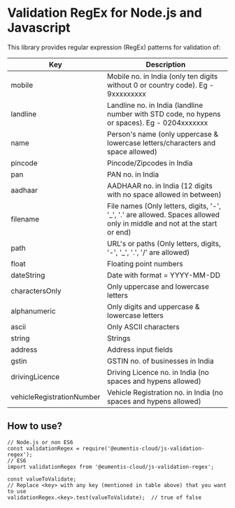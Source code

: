 # Validation RegEx for Node.js and Javascript

This library provides regular expression (RegEx) patterns for validation of:

|  Key  |  Description  |
| ------------- | ------------- |
|  mobile  | Mobile no. in India (only ten digits without 0 or country code). Eg - 9xxxxxxxxx  |
|  landline  | Landline no. in India (landline number with STD code, no hypens or spaces). Eg - 0204xxxxxxx  |
|  name  | Person's name (only uppercase & lowercase letters/characters and space allowed)  |
|  pincode  | Pincode/Zipcodes in India  |
|  pan  | PAN no. in India  |
|  aadhaar  |  AADHAAR no. in India (12 digits with no space allowed in between)  |
|  filename  |  File names (Only letters, digits, '-', '_', '.' are allowed. Spaces allowed only in middle and not at the start or end)  |
|  path  |  URL's or paths (Only letters, digits, '-', '_', '.', '/' are allowed)  |
|  float  |  Floating point numbers  |
|  dateString  |  Date with format = YYYY-MM-DD  |
|  charactersOnly  |  Only uppercase and lowercase letters  |
|  alphanumeric  |  Only digits and uppercase & lowercase letters  |
|  ascii  |  Only ASCII characters  |
|  string  |  Strings  |
|  address  |  Address input fields  |
|  gstin  |  GSTIN no. of businesses in India  |
|  drivingLicence  |  Driving Licence no. in India (no spaces and hypens allowed)  |
|  vehicleRegistrationNumber  |  Vehicle Registration no. in India (no spaces and hypens allowed)  |

## How to use?

```JS
// Node.js or non ES6
const validationRegex = require('@eumentis-cloud/js-validation-regex');
// ES6
import validationRegex from '@eumentis-cloud/js-validation-regex';

const valueToValidate;
// Replace <key> with any key (mentioned in table above) that you want to use
validationRegex.<key>.test(valueToValidate);  // true of false
```
